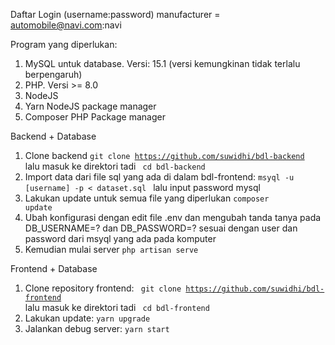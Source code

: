 Daftar Login (username:password)
manufacturer = automobile@navi.com:navi

Program yang diperlukan:
1. MySQL untuk database. Versi: 15.1 (versi kemungkinan tidak terlalu berpengaruh)
2. PHP. Versi >= 8.0
3. NodeJS
4. Yarn NodeJS package manager
5. Composer PHP Package manager

Backend + Database
1. Clone backend <code>git clone https://github.com/suwidhi/bdl-backend </code> lalu masuk ke direktori tadi <code> cd bdl-backend </code>
2. Import data dari file sql yang ada di dalam bdl-frontend: <code>msyql -u [username] -p < dataset.sql </code> lalu input password mysql
3. Lakukan update untuk semua file yang diperlukan <code>composer update</code>
4. Ubah konfigurasi dengan edit file .env dan mengubah tanda tanya pada DB_USERNAME=? dan DB_PASSWORD=? sesuai dengan user dan password dari msyql yang ada pada komputer
5. Kemudian mulai server <code>php artisan serve</code>

Frontend + Database
1. Clone repository frontend: <code> git clone https://github.com/suwidhi/bdl-frontend </code> lalu masuk ke direktori tadi <code> cd bdl-frontend </code>
3. Lakukan update: <code>yarn upgrade</code>
4. Jalankan debug server: <code>yarn start</code>
